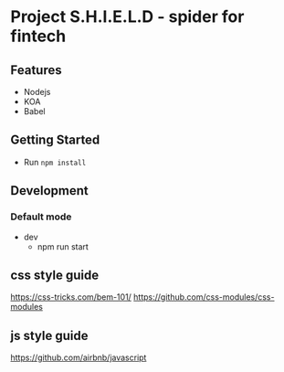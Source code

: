 # Project S.H.I.E.L.D - spider for fintech
## Features
* Nodejs
* KOA
* Babel


## Getting Started
- Run `npm install`

## Development
### Default mode
- dev
  - npm run start

## css style guide
https://css-tricks.com/bem-101/
https://github.com/css-modules/css-modules

## js style guide
https://github.com/airbnb/javascript
